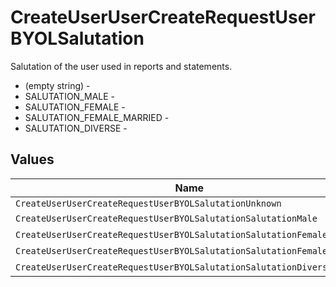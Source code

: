 # CreateUserUserCreateRequestUserBYOLSalutation

Salutation of the user used in reports and statements.
* (empty string) - 
* SALUTATION_MALE - 
* SALUTATION_FEMALE - 
* SALUTATION_FEMALE_MARRIED - 
* SALUTATION_DIVERSE - 


## Values

| Name                                                                   | Value                                                                  |
| ---------------------------------------------------------------------- | ---------------------------------------------------------------------- |
| `CreateUserUserCreateRequestUserBYOLSalutationUnknown`                 |                                                                        |
| `CreateUserUserCreateRequestUserBYOLSalutationSalutationMale`          | SALUTATION_MALE                                                        |
| `CreateUserUserCreateRequestUserBYOLSalutationSalutationFemale`        | SALUTATION_FEMALE                                                      |
| `CreateUserUserCreateRequestUserBYOLSalutationSalutationFemaleMarried` | SALUTATION_FEMALE_MARRIED                                              |
| `CreateUserUserCreateRequestUserBYOLSalutationSalutationDiverse`       | SALUTATION_DIVERSE                                                     |